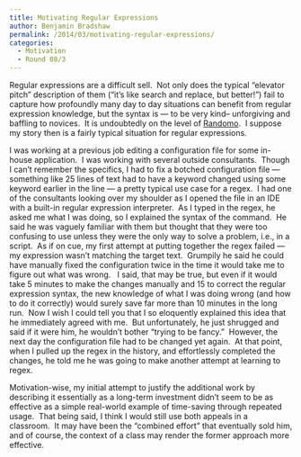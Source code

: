 ```yaml
---
title: Motivating Regular Expressions
author: Benjamin Bradshaw
permalink: /2014/03/motivating-regular-expressions/
categories:
  - Motivation
  - Round 08/3
---
```

Regular expressions are a difficult sell.  Not only does the typical &#8220;elevator pitch&#8221; description of them (&#8220;it&#8217;s like search and replace, but better!&#8221;) fail to capture how profoundly many day to day situations can benefit from regular expression knowledge, but the syntax is &#8212; to be very kind&#8211; unforgiving and baffling to novices.  It is undoubtedly on the level of [Randomo][1].  I suppose my story then is a fairly typical situation for regular expressions.

I was working at a previous job editing a configuration file for some in-house application.  I was working with several outside consultants.  Though I can&#8217;t remember the specifics, I had to fix a botched configuration file &#8212; something like 25 lines of text had to have a keyword changed using some keyword earlier in the line &#8212; a pretty typical use case for a regex.  I had one of the consultants looking over my shoulder as I opened the file in an IDE with a built-in regular expression interpreter.  As I typed in the regex, he asked me what I was doing, so I explained the syntax of the command.  He said he was vaguely familiar with them but thought that they were too confusing to use unless they were the only way to solve a problem, i.e., in a script.  As if on cue, my first attempt at putting together the regex failed &#8212; my expression wasn&#8217;t matching the target text.  Grumpily he said he could have manually fixed the configuration twice in the time it would take me to figure out what was wrong.   I said, that may be true, but even if it would take 5 minutes to make the changes manually and 15 to correct the regular expression syntax, the new knowledge of what I was doing wrong (and how to do it correctly) would surely save far more than 10 minutes in the long run.  Now I wish I could tell you that I so eloquently explained this idea that he immediately agreed with me.  But unfortunately, he just shrugged and said if it were him, he wouldn&#8217;t bother &#8220;trying to be fancy.&#8221;  However, the next day the configuration file had to be changed yet again.  At that point, when I pulled up the regex in the history, and effortlessly completed the changes, he told me he was going to make another attempt at learning to regex.

Motivation-wise, my initial attempt to justify the additional work by describing it essentially as a long-term investment didn&#8217;t seem to be as effective as a simple real-world example of time-saving through repeated usage.  That being said, I think I would still use both appeals in a classroom.  It may have been the &#8220;combined effort&#8221; that eventually sold him, and of course, the context of a class may render the former approach more effective.

 [1]: http://ecs.victoria.ac.nz/foswiki/pub/Events/PLATEAU/Program/plateau2011-stefik.pdf
